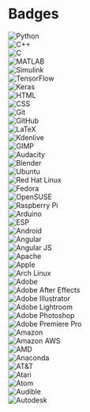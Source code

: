 # Badges
![Python](https://img.shields.io/badge/-Python-black?style=flat-square&logo=Python)   
![C++](https://img.shields.io/badge/-++-00599C?style=flat-square&logo=c)  
![C](https://img.shields.io/badge/--00599C?style=flat-square&logo=c)  
![MATLAB](https://img.shields.io/badge/-MATLAB-0076A8?logo=mathworks)  
![Simulink](https://img.shields.io/badge/-Simulink-orange)  
![TensorFlow](https://img.shields.io/badge/-TensorFlow-000000?logo=tensorflow)  
![Keras](https://img.shields.io/badge/-Keras-D00000?logo=keras)  
![HTML](https://img.shields.io/badge/-HTML5-000000?logo=html5)  
![CSS](https://img.shields.io/badge/-CSS3-blue?logo=css3)   
![Git](https://img.shields.io/badge/-Git-black?style=flat-square&logo=git)  
![GitHub](https://img.shields.io/badge/-GitHub-181717?style=flat-square&logo=github)  
![LaTeX](https://img.shields.io/badge/-LaTeX-008080?logo=latex)  
![Kdenlive](https://img.shields.io/badge/-Kdenlive-FFFFFF?logo=kdenlive)  
![GIMP](https://img.shields.io/badge/-GIMP-5C5543?logo=gimp)  
![Audacity](https://img.shields.io/badge/-Audacity-0000CC?logo=audacity)  
![Blender](https://img.shields.io/badge/-Blender-000000?logo=blender)  
![Ubuntu](https://img.shields.io/badge/-Ubuntu-FFFFFF?logo=ubuntu)  
![Red Hat Linux](https://img.shields.io/badge/-Red%20Hat%20Linux-EE0000?logo=red%20hat)  
![Fedora](https://img.shields.io/badge/-Fedora-294172?logo=fedora)  
![OpenSUSE](https://img.shields.io/badge/-OpenSUSE-000000?logo=opensuse)  
![Raspberry Pi](https://img.shields.io/badge/-Raspberry%20Pi-A22846?logo=raspberry%20pi)   
![Arduino](https://img.shields.io/badge/-Arduino-000000?logo=arduino)  
![ESP](https://img.shields.io/badge/-ESP-000000?logo=esphome)  
![Android](https://img.shields.io/badge/-Android-black?logo=android)  
![Angular](https://img.shields.io/badge/-Angular-DD0031?logo=angular)  
![Angular JS](https://img.shields.io/badge/-AngularJS-E23237?logo=angularjs)  
![Apache](https://img.shields.io/badge/-Apache-D22128?logo=apache)  
![Apple](https://img.shields.io/badge/-Apple-000000?logo=apple)  
![Arch Linux](https://img.shields.io/badge/-Arch%20Linux-000000?logo=arch%20linux)  
![Adobe](https://img.shields.io/badge/-Adobe-FF0000?logo=adobe)  
![Adobe After Effects](https://img.shields.io/badge/-Adobe%20After%20Effects-000000?logo=adobe%20after%20effects)  
![Adobe Illustrator](https://img.shields.io/badge/-Adobe%20Illustrator-000000?logo=adobe%20illustrator)    
![Adobe Lightroom](https://img.shields.io/badge/-Adobe%20Lightroom-000000?logo=adobe%20lightroom)   
![Adobe Photoshop](https://img.shields.io/badge/-Adobe%20Photoshop-000000?logo=adobe%20photoshop)   
![Adobe Premiere Pro](https://img.shields.io/badge/-Adobe%20Premiere%20Pro-000000?logo=adobe%20premiere%20pro)    
![Amazon](https://img.shields.io/badge/-Amazon-FF9900?logo=amazon&logoColor=white)  
![Amazon AWS](https://img.shields.io/badge/-Amazon%20AWS-232F3E?logo=amazon%20aws)  
![AMD](https://img.shields.io/badge/-AMD-ED1C24?logo=amd)  
![Anaconda](https://img.shields.io/badge/-Anaconda-44A833?logo=anaconda&logoColor=white)  
![AT&T](https://img.shields.io/badge/-AT&T-009FDB?logo=at%20and%20t&logoColor=white)  
![Atari](https://img.shields.io/badge/-Atari-E4202E?logo=atari&logoColor=white)  
![Atom](https://img.shields.io/badge/-Atom-66595C?logo=atom&logoColor=white)  
![Audible](https://img.shields.io/badge/-Audible-F8991C?logo=audible&logoColor=white)  
![Autodesk](https://img.shields.io/badge/-Autodesk-0696D7?logo=autodesk&logoColor=white)  
![]()
![]()
![]()
![]()
![]()
![]()
![]()
![]()
![]()
![]()
